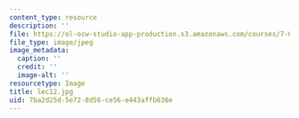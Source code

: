 ```yaml
---
content_type: resource
description: ''
file: https://ol-ocw-studio-app-production.s3.amazonaws.com/courses/7-014-introductory-biology-spring-2005/7ba2d25d5e728d56ce56e443affb636e_lec12.jpg
file_type: image/jpeg
image_metadata:
  caption: ''
  credit: ''
  image-alt: ''
resourcetype: Image
title: lec12.jpg
uid: 7ba2d25d-5e72-8d56-ce56-e443affb636e
---
```

